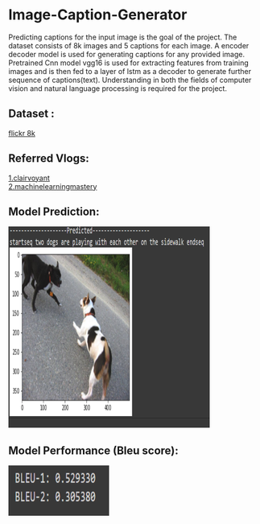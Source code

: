 # Image-Caption-Generator
Predicting  captions for the input image is the goal of the project. The dataset consists of 8k images and 5 captions for each image. A encoder decoder model is used for generating captions for any provided image. Pretrained Cnn model vgg16 is used for extracting features from training images and is then fed to a layer of lstm as a decoder to generate further sequence of captions(text). Understanding in both the fields of computer vision and natural language processing is required for the project.
## Dataset :<br>
[flickr 8k](https://www.kaggle.com/datasets/adityajn105/flickr8k)

## Referred Vlogs: <br>
[1.clairvoyant](https://www.clairvoyant.ai/blog/image-caption-generator)<br>
[2.machinelearningmastery](https://machinelearningmastery.com/develop-a-deep-learning-caption-generation-model-in-python/)<br>

## Model Prediction: <br>

<img src="https://github.com/gourav19102/Image-Caption-Generator/blob/main/images/caption.PNG" width="400" height="400">

## Model Performance (Bleu score): <br>
<img src="https://github.com/gourav19102/Image-Caption-Generator/blob/main/images/bleu.PNG" width="200" height="100">
